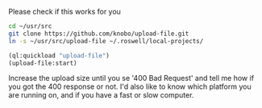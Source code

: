 
Please check if this works for you

``` sh
cd ~/usr/src
git clone https://github.com/knobo/upload-file.git
ln -s ~/usr/src/upload-file ~/.roswell/local-projects/
```

``` cl
(ql:quickload "upload-file")
(upload-file:start)
```

Increase the upload size until you se '400 Bad Request' and tell me how if you got the 400 response or not. 
I'd also like to know which platform you are running on, and if you have a fast or slow computer.
